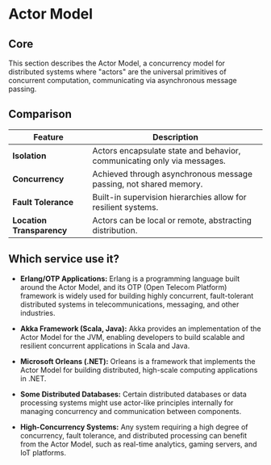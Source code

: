 # Actor Model

## Core

This section describes the Actor Model, a concurrency model for distributed systems where "actors" are the universal primitives of concurrent computation, communicating via asynchronous message passing.

## Comparison

| Feature | Description |
|---|---|
| **Isolation** | Actors encapsulate state and behavior, communicating only via messages. |
| **Concurrency** | Achieved through asynchronous message passing, not shared memory. |
| **Fault Tolerance** | Built-in supervision hierarchies allow for resilient systems. |
| **Location Transparency** | Actors can be local or remote, abstracting distribution. |

## Which service use it?



-   **Erlang/OTP Applications:** Erlang is a programming language built around the Actor Model, and its OTP (Open Telecom Platform) framework is widely used for building highly concurrent, fault-tolerant distributed systems in telecommunications, messaging, and other industries.

-   **Akka Framework (Scala, Java):** Akka provides an implementation of the Actor Model for the JVM, enabling developers to build scalable and resilient concurrent applications in Scala and Java.

-   **Microsoft Orleans (.NET):** Orleans is a framework that implements the Actor Model for building distributed, high-scale computing applications in .NET.

-   **Some Distributed Databases:** Certain distributed databases or data processing systems might use actor-like principles internally for managing concurrency and communication between components.

-   **High-Concurrency Systems:** Any system requiring a high degree of concurrency, fault tolerance, and distributed processing can benefit from the Actor Model, such as real-time analytics, gaming servers, and IoT platforms.
